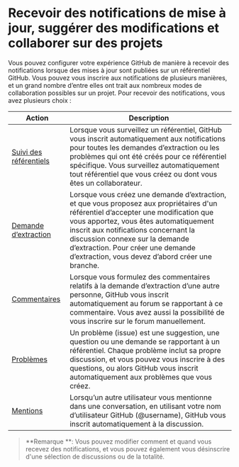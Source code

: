 ﻿# Recevoir des notifications de mise à jour, suggérer des modifications et collaborer sur des projets

Vous pouvez configurer votre expérience GitHub de manière à recevoir des notifications lorsque des mises à jour sont publiées sur un référentiel GitHub. Vous pouvez vous inscrire aux notifications de plusieurs manières, et un grand nombre d’entre elles ont trait aux nombreux modes de collaboration possibles sur un projet. Pour recevoir des notifications, vous avez plusieurs choix :

| Action | Description |
| --- | --- |
| [Suivi des référentiels](watching/) | Lorsque vous surveillez un référentiel, GitHub vous inscrit automatiquement aux notifications pour toutes les demandes d’extraction ou les problèmes qui ont été créés pour ce référentiel spécifique. Vous surveillez automatiquement tout référentiel que vous créez ou dont vous êtes un collaborateur. |
| [Demande d’extraction](pullrequest/) | Lorsque vous créez une demande d’extraction, et que vous proposez aux propriétaires d'un référentiel d’accepter une modification que vous apportez, vous êtes automatiquement inscrit aux notifications concernant la discussion connexe sur la demande d’extraction. Pour créer une demande d’extraction, vous devez d’abord créer une branche. |
| [Commentaires](comment/) | Lorsque vous formulez des commentaires relatifs à la demande d’extraction d’une autre personne, GitHub vous inscrit automatiquement au forum se rapportant à ce commentaire. Vous avez aussi la possibilité de vous inscrire sur le forum manuellement. |
| [Problèmes](issue/) | Un problème (issue) est une suggestion, une question ou une demande se rapportant à un référentiel. Chaque problème inclut sa propre discussion, et vous pouvez vous inscrire à des questions, ou alors GitHub vous inscrit automatiquement aux problèmes que vous créez. |
| [Mentions](mention/) | Lorsqu’un autre utilisateur vous mentionne dans une conversation, en utilisant votre nom d’utilisateur GitHub (@username), GitHub vous inscrit automatiquement à la discussion. |

> **Remarque **: Vous pouvez modifier comment et quand vous recevez des notifications, et vous pouvez également vous désinscrire d'une sélection de discussions ou de la totalité.